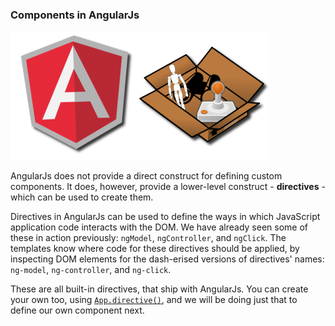### Components in AngularJs

![Components in AngularJs](/img/angularjs-component.png)

AngularJs does not provide a direct construct for defining custom components.
It does, however, provide a lower-level construct - **directives** -
which can be used to create them.

Directives in AngularJs can be used to define the ways in which
JavaScript application code interacts with the DOM.
We have already seen some of these in action previously:
`ngModel`, `ngController`, and `ngClick`.
The templates know where code for these directives should be applied,
by inspecting DOM elements for the dash-erised versions of directives' names:
`ng-model`, `ng-controller`, and `ng-click`.

These are all built-in directives, that ship with AngularJs.
You can create your own too, using
[`App.directive()`](https://docs.angularjs.org/guide/directive#creating-directives),
and we will be doing just that to define our own component next.
